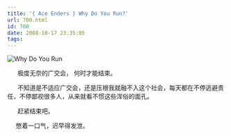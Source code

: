 ```yaml
---
title: '{ Ace Enders } Why Do You Run?'
url: 700.html
id: 700
date: 2008-10-17 23:35:05
tags:
---
```


![Why Do You Run](http://cai13.info/blog_pic/2008/10/whydoyourun.jpg "Why Do You Run")

      极度无奈的广交会， 何时才能结束。

      不知道是不适应广交会，还是压根我就融不入这个社会，每天都在不停逃避责任，不停鄙视很多人，从来就看不惯这些浑俗的面孔。

      赶紧结束吧。

     憋着一口气，迟早得发泄。